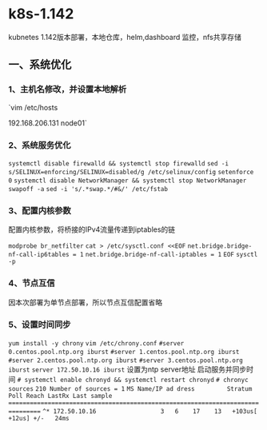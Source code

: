 # k8s-1.142
kubnetes 1.142版本部署，本地仓库，helm,dashboard 监控，nfs共享存储

## 一、系统优化
### 1、主机名修改，并设置本地解析

`vim /etc/hosts  

192.168.206.131  node01`  

### 2、系统服务优化
`systemctl disable firewalld && systemctl stop firewalld`
`sed -i s/SELINUX=enforcing/SELINUX=disabled/g /etc/selinux/config`
`setenforce 0`
`systemctl disable NetworkManager && systemctl stop NetworkManager`
`swapoff -a`
`sed -i 's/.*swap.*/#&/' /etc/fstab`

### 3、配置内核参数
配置内核参数，将桥接的IPv4流量传递到iptables的链

`modprobe br_netfilter`
`cat > /etc/sysctl.conf <<EOF`
`net.bridge.bridge-nf-call-ip6tables = 1`
`net.bridge.bridge-nf-call-iptables = 1`
`EOF`
`sysctl -p`

### 4、节点互信
因本次部署为单节点部署，所以节点互信配置省略

### 5、设置时间同步

`yum install -y chrony`
`vim /etc/chrony.conf`
`#server 0.centos.pool.ntp.org iburst`
`#server 1.centos.pool.ntp.org iburst`
`#server 2.centos.pool.ntp.org iburst`
`#server 3.centos.pool.ntp.org iburst`
`server 172.50.10.16 iburst`  设置为ntp server地址
启动服务并同步时间
`# systemctl enable chronyd && systemctl restart chronyd`
`# chronyc sources`
`210 Number of sources = 1`
`MS Name/IP ad dress         Stratum Poll Reach LastRx Last sample   `            
`===============================================================================`
`^* 172.50.10.16                  3   6    17    13   +103us[  +12us] +/-   24ms`



